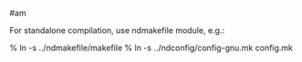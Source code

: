 #am

For standalone compilation, use ndmakefile module, e.g.:

% ln -s ../ndmakefile/makefile
% ln -s ../ndconfig/config-gnu.mk config.mk
